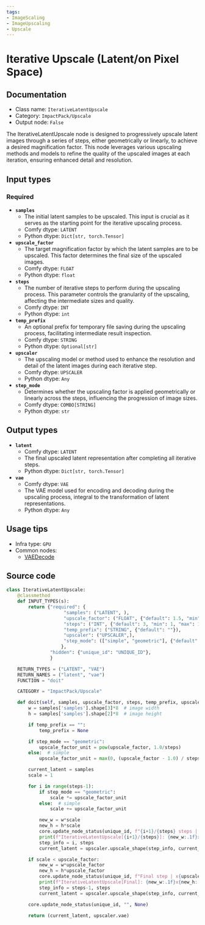 ```yaml
---
tags:
- ImageScaling
- ImageUpscaling
- Upscale
---
```


# Iterative Upscale (Latent/on Pixel Space)
## Documentation
- Class name: `IterativeLatentUpscale`
- Category: `ImpactPack/Upscale`
- Output node: `False`

The IterativeLatentUpscale node is designed to progressively upscale latent images through a series of steps, either geometrically or linearly, to achieve a desired magnification factor. This node leverages various upscaling methods and models to refine the quality of the upscaled images at each iteration, ensuring enhanced detail and resolution.
## Input types
### Required
- **`samples`**
    - The initial latent samples to be upscaled. This input is crucial as it serves as the starting point for the iterative upscaling process.
    - Comfy dtype: `LATENT`
    - Python dtype: `Dict[str, torch.Tensor]`
- **`upscale_factor`**
    - The target magnification factor by which the latent samples are to be upscaled. This factor determines the final size of the upscaled images.
    - Comfy dtype: `FLOAT`
    - Python dtype: `float`
- **`steps`**
    - The number of iterative steps to perform during the upscaling process. This parameter controls the granularity of the upscaling, affecting the intermediate sizes and quality.
    - Comfy dtype: `INT`
    - Python dtype: `int`
- **`temp_prefix`**
    - An optional prefix for temporary file saving during the upscaling process, facilitating intermediate result inspection.
    - Comfy dtype: `STRING`
    - Python dtype: `Optional[str]`
- **`upscaler`**
    - The upscaling model or method used to enhance the resolution and detail of the latent images during each iterative step.
    - Comfy dtype: `UPSCALER`
    - Python dtype: `Any`
- **`step_mode`**
    - Determines whether the upscaling factor is applied geometrically or linearly across the steps, influencing the progression of image sizes.
    - Comfy dtype: `COMBO[STRING]`
    - Python dtype: `str`
## Output types
- **`latent`**
    - Comfy dtype: `LATENT`
    - The final upscaled latent representation after completing all iterative steps.
    - Python dtype: `Dict[str, torch.Tensor]`
- **`vae`**
    - Comfy dtype: `VAE`
    - The VAE model used for encoding and decoding during the upscaling process, integral to the transformation of latent representations.
    - Python dtype: `Any`
## Usage tips
- Infra type: `GPU`
- Common nodes:
    - [VAEDecode](../../Comfy/Nodes/VAEDecode.md)



## Source code
```python
class IterativeLatentUpscale:
    @classmethod
    def INPUT_TYPES(s):
        return {"required": {
                     "samples": ("LATENT", ),
                     "upscale_factor": ("FLOAT", {"default": 1.5, "min": 1, "max": 10000, "step": 0.1}),
                     "steps": ("INT", {"default": 3, "min": 1, "max": 10000, "step": 1}),
                     "temp_prefix": ("STRING", {"default": ""}),
                     "upscaler": ("UPSCALER",),
                     "step_mode": (["simple", "geometric"], {"default": "simple"})
                    },
                "hidden": {"unique_id": "UNIQUE_ID"},
                }

    RETURN_TYPES = ("LATENT", "VAE")
    RETURN_NAMES = ("latent", "vae")
    FUNCTION = "doit"

    CATEGORY = "ImpactPack/Upscale"

    def doit(self, samples, upscale_factor, steps, temp_prefix, upscaler, step_mode="simple", unique_id=None):
        w = samples['samples'].shape[3]*8  # image width
        h = samples['samples'].shape[2]*8  # image height

        if temp_prefix == "":
            temp_prefix = None

        if step_mode == "geometric":
            upscale_factor_unit = pow(upscale_factor, 1.0/steps)
        else:  # simple
            upscale_factor_unit = max(0, (upscale_factor - 1.0) / steps)

        current_latent = samples
        scale = 1

        for i in range(steps-1):
            if step_mode == "geometric":
                scale *= upscale_factor_unit
            else:  # simple
                scale += upscale_factor_unit

            new_w = w*scale
            new_h = h*scale
            core.update_node_status(unique_id, f"{i+1}/{steps} steps | x{scale:.2f}", (i+1)/steps)
            print(f"IterativeLatentUpscale[{i+1}/{steps}]: {new_w:.1f}x{new_h:.1f} (scale:{scale:.2f}) ")
            step_info = i, steps
            current_latent = upscaler.upscale_shape(step_info, current_latent, new_w, new_h, temp_prefix)

        if scale < upscale_factor:
            new_w = w*upscale_factor
            new_h = h*upscale_factor
            core.update_node_status(unique_id, f"Final step | x{upscale_factor:.2f}", 1.0)
            print(f"IterativeLatentUpscale[Final]: {new_w:.1f}x{new_h:.1f} (scale:{upscale_factor:.2f}) ")
            step_info = steps-1, steps
            current_latent = upscaler.upscale_shape(step_info, current_latent, new_w, new_h, temp_prefix)

        core.update_node_status(unique_id, "", None)

        return (current_latent, upscaler.vae)

```
